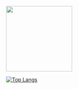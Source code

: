 <img height="180em" src="https://github-readme-stats.vercel.app/api?username=genarot&show_icons=true&hide_border=true&&count_private=true&include_all_commits=true" />


[![Top Langs](https://github-readme-stats.vercel.app/api/top-langs/?username=genarot&layout=compact)](https://github.com/genarot/github-readme-stats)
